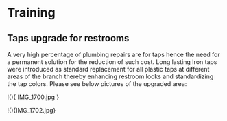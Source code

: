 # Training

## Taps upgrade for restrooms
A very high percentage of plumbing repairs are for taps hence the need for a permanent solution for the reduction of such cost. Long lasting Iron taps were introduced as standard replacement for all plastic taps at different areas of the branch thereby enhancing restroom looks and standardizing the tap colors. Please see below pictures of the upgraded area:

!(){ IMG_1700.jpg }

!(){IMG_1702.jpg}
